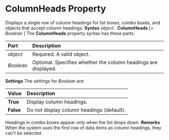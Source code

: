
# ColumnHeads Property



Displays a single row of column headings for list boxes, combo boxes, and objects that accept column headings.
 **Syntax**
 _object_ . **ColumnHeads** [= _Boolean_ ]
The  **ColumnHeads** property syntax has these parts:


|**Part**|**Description**|
|:-----|:-----|
| _object_|Required. A valid object.|
| _Boolean_|Optional. Specifies whether the column headings are displayed.|
 **Settings**
The settings for  _Boolean_ are:


|**Value**|**Description**|
|:-----|:-----|
| **True**|Display column headings.|
| **False**|Do not display column headings (default).|
Headings in combo boxes appear only when the list drops down.
 **Remarks**
When the system uses the first row of data items as column headings, they can't be selected.
